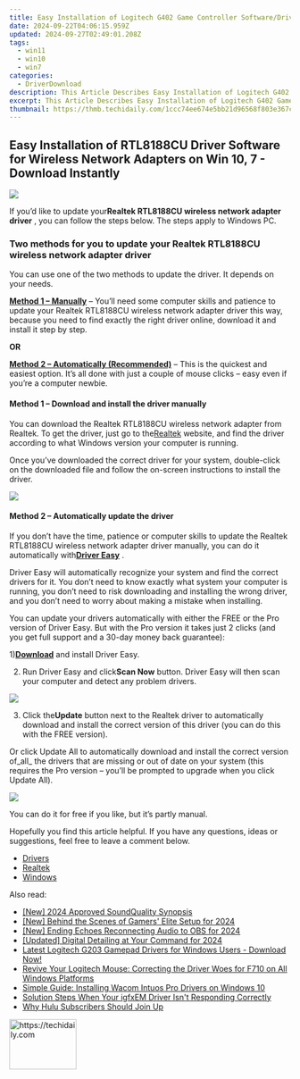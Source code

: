 ```yaml
---
title: Easy Installation of Logitech G402 Game Controller Software/Driver Package
date: 2024-09-22T04:06:15.959Z
updated: 2024-09-27T02:49:01.208Z
tags:
  - win11
  - win10
  - win7
categories:
  - DriverDownload
description: This Article Describes Easy Installation of Logitech G402 Game Controller Software/Driver Package
excerpt: This Article Describes Easy Installation of Logitech G402 Game Controller Software/Driver Package
thumbnail: https://thmb.techidaily.com/1ccc74ee674e5bb21d96568f803e367c477d95c5c3cb7fed4a8969e3e80f00a3.jpg
---
```


## Easy Installation of RTL8188CU Driver Software for Wireless Network Adapters on Win 10, 7 - Download Instantly

![](https://images.drivereasy.com/wp-content/uploads/2019/05/image-601.png)

 If you’d like to update your**Realtek RTL8188CU wireless network adapter driver** , you can follow the steps below. The steps apply to Windows PC.  

### Two methods for you to update your Realtek RTL8188CU wireless network adapter driver  

 You can use one of the two methods to update the driver. It depends on your needs.  

[**Method 1 – Manually**](https://tools.techidaily.com/drivereasy/download/) – You’ll need some computer skills and patience to update your Realtek RTL8188CU wireless network adapter driver this way, because you need to find exactly the right driver online, download it and install it step by step.

**OR**

[**Method 2 – Automatically (Recommended)**](https://www.drivereasy.com/knowledge/download-realtek-rtl8188cu-wireless-network-adapter-driver-for-windows-10-7/#method2)  – This is the quickest and easiest option. It’s all done with just a couple of mouse clicks – easy even if you’re a computer newbie.

#### Method 1 – Download and install the driver manually

 You can download the Realtek RTL8188CU wireless network adapter from Realtek. To get the driver, just go to the[Realtek](http://www.realtek.com/downloads/) website, and find the driver according to what Windows version your computer is running.

 Once you’ve downloaded the correct driver for your system, double-click on the downloaded file and follow the on-screen instructions to install the driver.

![](https://images.drivereasy.com/wp-content/uploads/2019/05/image-598.png)

#### Method 2 – Automatically update the driver

 If you don’t have the time, patience or computer skills to update the Realtek RTL8188CU wireless network adapter driver manually, you can do it automatically with[**Driver Easy**](https://tools.techidaily.com/drivereasy/download/) .

 Driver Easy will automatically recognize your system and find the correct drivers for it. You don’t need to know exactly what system your computer is running, you don’t need to risk downloading and installing the wrong driver, and you don’t need to worry about making a mistake when installing.

 You can update your drivers automatically with either the FREE or the Pro version of Driver Easy. But with the Pro version it takes just 2 clicks (and you get full support and a 30-day money back guarantee):

 1)[**Download**](https://tools.techidaily.com/drivereasy/download/) and install Driver Easy.

 2) Run Driver Easy and click**Scan Now** button. Driver Easy will then scan your computer and detect any problem drivers.

![](https://images.drivereasy.com/wp-content/uploads/2019/05/image-599.png)

 3) Click the**Update** button next to the Realtek driver to automatically download and install the correct version of this driver (you can do this with the FREE version).

 Or click Update All to automatically download and install the correct version of_all_ the drivers that are missing or out of date on your system (this requires the Pro version – you’ll be prompted to upgrade when you click Update All).

![](https://images.drivereasy.com/wp-content/uploads/2019/05/image-611.png)

 You can do it for free if you like, but it’s partly manual.

 Hopefully you find this article helpful. If you have any questions, ideas or suggestions, feel free to leave a comment below.

* [Drivers](https://tools.techidaily.com/drivereasy/download/)
* [Realtek](https://tools.techidaily.com/drivereasy/download/)
* [Windows](https://tools.techidaily.com/drivereasy/download/)

<ins class="adsbygoogle"
     style="display:block"
     data-ad-format="autorelaxed"
     data-ad-client="ca-pub-7571918770474297"
     data-ad-slot="1223367746"></ins>

<ins class="adsbygoogle"
     style="display:block"
     data-ad-client="ca-pub-7571918770474297"
     data-ad-slot="8358498916"
     data-ad-format="auto"
     data-full-width-responsive="true"></ins>

<span class="atpl-alsoreadstyle">Also read:</span>
<div><ul>
<li><a href="https://visual-screen-recording.techidaily.com/new-2024-approved-soundquality-synopsis/"><u>[New] 2024 Approved SoundQuality Synopsis</u></a></li>
<li><a href="https://youtube-webster.techidaily.com/ehind-the-scenes-of-gamers-elite-setup-for-2024/"><u>[New] Behind the Scenes of Gamers' Elite Setup for 2024</u></a></li>
<li><a href="https://desktop-recording.techidaily.com/new-ending-echoes-reconnecting-audio-to-obs-for-2024/"><u>[New] Ending Echoes Reconnecting Audio to OBS for 2024</u></a></li>
<li><a href="https://screen-video-capture.techidaily.com/updated-digital-detailing-at-your-command-for-2024/"><u>[Updated] Digital Detailing at Your Command for 2024</u></a></li>
<li><a href="https://hardware-help.techidaily.com/latest-logitech-g203-gamepad-drivers-for-windows-users-download-now/"><u>Latest Logitech G203 Gamepad Drivers for Windows Users - Download Now!</u></a></li>
<li><a href="https://hardware-help.techidaily.com/revive-your-logitech-mouse-correcting-the-driver-woes-for-f710-on-all-windows-platforms/"><u>Revive Your Logitech Mouse: Correcting the Driver Woes for F710 on All Windows Platforms</u></a></li>
<li><a href="https://hardware-help.techidaily.com/simple-guide-installing-wacom-intuos-pro-drivers-on-windows-10/"><u>Simple Guide: Installing Wacom Intuos Pro Drivers on Windows 10</u></a></li>
<li><a href="https://hardware-help.techidaily.com/solution-steps-when-your-igfxem-driver-isnt-responding-correctly/"><u>Solution Steps When Your igfxEM Driver Isn't Responding Correctly</u></a></li>
<li><a href="https://buynow-tips.techidaily.com/why-hulu-subscribers-should-join-up/"><u>Why Hulu Subscribers Should Join Up</u></a></li>
</ul></div>

<!-- affiliate ads begin -->
<a href="https://aligracehair.sjv.io/c/5597632/2135407/19272" target="_top" id="2135407">
  <img src="//a.impactradius-go.com/display-ad/19272-2135407" border="0" alt="https://techidaily.com" width="120" height="90"/>
</a>
<img height="0" width="0" src="https://aligracehair.sjv.io/i/5597632/2135407/19272" style="position:absolute;visibility:hidden;" border="0" />
<!-- affiliate ads end -->

